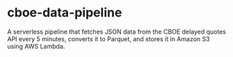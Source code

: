 # cboe-data-pipeline
A serverless pipeline that fetches JSON data from the CBOE delayed quotes API every 5 minutes, converts it to Parquet, and stores it in Amazon S3 using AWS Lambda.

